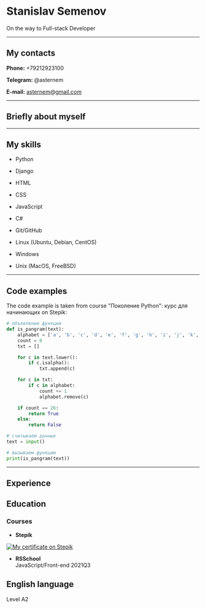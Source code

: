 # Stanislav Semenov

On the way to Full-stack Developer

---

## My contacts

**Phone:** +79212923100

**Telegram:** @asternem

**E-mail:** asternem@gmail.com

---

## Briefly about myself

---

## My skills

- Python
- Django
- HTML
- CSS
- JavaScript
- C#

- Git/GitHub
- Linux (Ubuntu, Debian, CentOS)
- Windows
- Unix (MacOS, FreeBSD)

---

## Code examples

The code example is taken from course "Поколение Python": курс для начинающих on Stepik:

```Python #Панграммы
# объявление функции
def is_pangram(text):
    alphabet = ['a', 'b', 'c', 'd', 'e', 'f', 'g', 'h', 'i', 'j', 'k', 'l', 'm', 'n', 'o', 'p', 'q', 'r', 's', 't', 'u', 'v', 'w', 'x', 'y', 'z']
    count = 0
    txt = []

    for c in text.lower():
        if c.isalpha():
            txt.append(c)

    for c in txt:
        if c in alphabet:
            count += 1
            alphabet.remove(c)

    if count == 26:
        return True
    else:
        return False

# считываем данные
text = input()

# вызываем функцию
print(is_pangram(text))
```

---

## Experience

## Education

### Courses

- **Stepik**  

[![My certificate on Stepik]()](https://stepik.org/cert/877676)

- **RSSchool**  
  JavaScript/Front-end 2021Q3

## English language

Level А2

